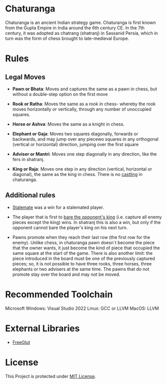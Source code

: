 # Chaturanga
Chaturanga is an ancient Indian strategy game. Chaturanga is first known from the Gupta Empire in India around the 6th century CE. In the 7th century, it was adopted as chatrang (shatranj) in Sassanid Persia, which in turn was the form of chess brought to late-medieval Europe.

# Rules

## Legal Moves

- **Pawn or Bhata**: Moves and captures the same as a pawn in chess, but without a double-step option on the first move

- **Rook or Ratha**: Moves the same as a rook in chess- whereby the rook moves horizontally or vertically, through any number of unoccupied squares.

- **Horse or Ashva**: Moves the same as a knight in chess.

- **Elephant or Gaja**: Moves two squares diagonally, forwards or backwards, and may jump over any piecewo squares in any orthogonal (vertical or horizontal) direction, jumping over the first square

- **Adviser or Mantri**: Moves one step diagonally in any direction, like the fers in shatranj.

- **King or Raja**: Moves one step in any direction (vertical, horizontal or diagonal), the same as the king in chess. There is no [castling](https://en.wikipedia.org/wiki/Castling) in chaturanga.

## Additional rules

- [Stalemate](https://en.wikipedia.org/wiki/Stalemate) was a win for a stalemated player.

- The player that is first to [bare the opponent's king](https://en.wikipedia.org/wiki/Bare_king) (i.e. capture all enemy pieces except the king) wins. In shatranj this is also a win, but only if the opponent cannot bare the player's king on his next turn.

- Pawns promote when they reach their last row (the first row for the enemy). Unlike chess, in chaturanga pawn doesn´t become the piece that the owner wants, it just become the kind of piece that occupied the same square at the start of the game. There is also another limit: the piece introduced in the board must be one of the previously captured pieces; so, it is not possible to have three rooks, three horses, three elephants or two advisers at the same time. The pawns that do not promote stay over the board and may not be moved.

# Recommended Toolchain
Microsoft Windows: Visual Studio 2022
Linux: GCC or LLVM
MacOS: LLVM

# External Libraries
- [FreeGlut](https://github.com/FreeGLUTProject/freeglut)

# License

This Project is protected under [MIT License](LICENSE).